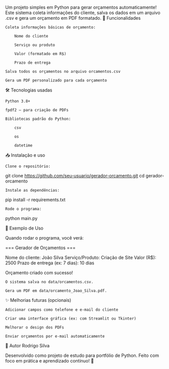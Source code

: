 Um projeto simples em Python para gerar orçamentos automaticamente!
Este sistema coleta informações do cliente, salva os dados em um arquivo .csv e gera um orçamento em PDF formatado.
🚀 Funcionalidades

    Coleta informações básicas de orçamento:

        Nome do cliente

        Serviço ou produto

        Valor (formatado em R$)

        Prazo de entrega

    Salva todos os orçamentos no arquivo orcamentos.csv

    Gera um PDF personalizado para cada orçamento

🛠️ Tecnologias usadas

    Python 3.8+

    fpdf2 – para criação de PDFs

    Bibliotecas padrão do Python:

        csv

        os

        datetime

📥 Instalação e uso

    Clone o repositório:

git clone https://github.com/seu-usuario/gerador-orcamento.git
cd gerador-orcamento

    Instale as dependências:

pip install -r requirements.txt

    Rode o programa:

python main.py

📝 Exemplo de Uso

Quando rodar o programa, você verá:

=== Gerador de Orçamentos ===

Nome do cliente: João Silva
Serviço/Produto: Criação de Site
Valor (R$): 2500
Prazo de entrega (ex: 7 dias): 10 dias

Orçamento criado com sucesso!

    O sistema salva no data/orcamentos.csv.

    Gera um PDF em data/orcamento_Joao_Silva.pdf.

✨ Melhorias futuras (opcionais)

    Adicionar campos como telefone e e-mail do cliente

    Criar uma interface gráfica (ex: com Streamlit ou Tkinter)

    Melhorar o design dos PDFs

    Enviar orçamentos por e-mail automaticamente

🧠 Autor
Rodrigo Silva

Desenvolvido como projeto de estudo para portfólio de Python.
Feito com foco em prática e aprendizado contínuo! 🚀